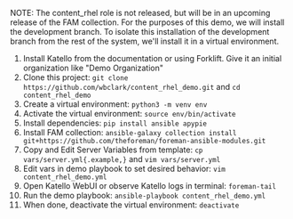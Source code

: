 NOTE: The content_rhel role is not released, but will be in an upcoming release of the FAM collection. For the purposes of this demo, we will install the development branch.
To isolate this installation of the development branch from the rest of the system, we'll install it in a virtual environment.

1. Install Katello from the documentation or using Forklift. Give it an initial organization like "Demo Organization"
2. Clone this project: `git clone https://github.com/wbclark/content_rhel_demo.git` and `cd content_rhel_demo`
3. Create a virtual environment: `python3 -m venv env`
4. Activate the virtual environment: `source env/bin/activate`
5. Install dependencies: `pip install ansible apypie`
6. Install FAM collection: `ansible-galaxy collection install git+https://github.com/theforeman/foreman-ansible-modules.git`
7. Copy and Edit Server Variables from template: `cp vars/server.yml{.example,}` and `vim vars/server.yml`
8. Edit vars in demo playbook to set desired behavior: `vim content_rhel_demo.yml`
9. Open Katello WebUI or observe Katello logs in terminal: `foreman-tail`
10. Run the demo playbook: `ansible-playbook content_rhel_demo.yml`
11. When done, deactivate the virtual environment: `deactivate`
